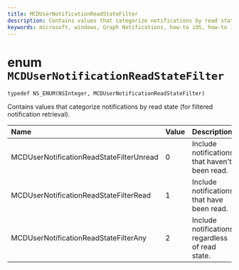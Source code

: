 ```yaml
---
title: MCDUserNotificationReadStateFilter
description: Contains values that categorize notifications by read state (for filtered notification retrieval).
keywords: microsoft, windows, Graph Notifications, how-to iOS, how-to iPhone 
---
```


# enum `MCDUserNotificationReadStateFilter`

```
typedef NS_ENUM(NSInteger, MCDUserNotificationReadStateFilter)
```

Contains values that categorize notifications by read state (for filtered notification retrieval).

|Name | Value | Description |
|:-- |:-- |:-- |
|MCDUserNotificationReadStateFilterUnread | 0 | Include notifications that haven't been read.|
|   MCDUserNotificationReadStateFilterRead | 1 | Include notifications that have been read. |
|   MCDUserNotificationReadStateFilterAny | 2 | Include notifications regardless of read state.|